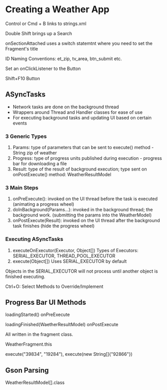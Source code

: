 # Creating a Weather App

Control or Cmd + B links to strings.xml

Double Shift brings up a Search

onSectionAttached uses a switch statemtnt where you need to set the Fragment's title

ID Naming Conventions:
et\_zip, tv\_area, btn\_submit etc.

Set an onClickListener to the Button

Shift+F10 Button

## ASyncTasks

- Network tasks are done on the background thread
- Wrappers around Thread and Handler classes for ease of use
- For executing background tasks and updating UI based on certain events

### 3 Generic Types

  1. Params: type of parameters that can be sent to execute() method - String zip of weather
  2. Progress: type of progress units published during execution - progress bar for downloading a file
  3. Result: type of the result of background execution; type sent on onPostExecute() method: WeatherResultModel

### 3 Main Steps

  1. onPreExecute(): invoked on the UI thread before the task is executed (animating a progress wheel)
  2. doInBackground(Params...): invoked in the background thread; the background work. (submitting the params into the WeatherModel)
  3. onPostExecute(Result): invoked on the UI thread after the background task finishes (hide the progress wheel)

### Executing ASyncTasks

  1. executeOnExecutor(Executor, Object[])
    Types of Executors: SERIAL_EXECUTOR, THREAD_POOL_EXECUTOR
  2. execute(Object[])
    Uses SERIAL_EXECUTOR by default
    
Objects in the SERIAL_EXECUTOR will not process until another object is finished executing.

Ctrl+O: Select Methods to Override/Implement

## Progress Bar UI Methods

loadingStarted() onPreExecute

loadingFinished(WaetherResultModel) onPostExecute

All written in the fragment class.

WeatherFragment.this

execute("39834", "19284"), execute(new String[]{"92866"})

## Gson Parsing

WeatherResultModel[].class